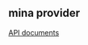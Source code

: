 ## mina provider
[API documents](https://docs.aurowallet.com/general/reference/api-reference/mina-provider-api)